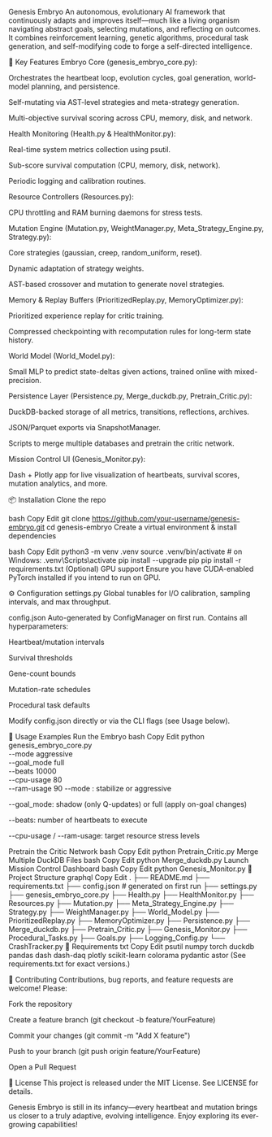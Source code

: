 Genesis Embryo
An autonomous, evolutionary AI framework that continuously adapts and improves itself—much like a living organism navigating abstract goals, selecting mutations, and reflecting on outcomes. It combines reinforcement learning, genetic algorithms, procedural task generation, and self-modifying code to forge a self-directed intelligence.

🚀 Key Features
Embryo Core (genesis_embryo_core.py):

Orchestrates the heartbeat loop, evolution cycles, goal generation, world-model planning, and persistence.

Self-mutating via AST-level strategies and meta-strategy generation.

Multi-objective survival scoring across CPU, memory, disk, and network.

Health Monitoring (Health.py & HealthMonitor.py):

Real-time system metrics collection using psutil.

Sub-score survival computation (CPU, memory, disk, network).

Periodic logging and calibration routines.

Resource Controllers (Resources.py):

CPU throttling and RAM burning daemons for stress tests.

Mutation Engine (Mutation.py, WeightManager.py, Meta_Strategy_Engine.py, Strategy.py):

Core strategies (gaussian, creep, random_uniform, reset).

Dynamic adaptation of strategy weights.

AST-based crossover and mutation to generate novel strategies.

Memory & Replay Buffers (PrioritizedReplay.py, MemoryOptimizer.py):

Prioritized experience replay for critic training.

Compressed checkpointing with recomputation rules for long-term state history.

World Model (World_Model.py):

Small MLP to predict state-deltas given actions, trained online with mixed-precision.

Persistence Layer (Persistence.py, Merge_duckdb.py, Pretrain_Critic.py):

DuckDB-backed storage of all metrics, transitions, reflections, archives.

JSON/Parquet exports via SnapshotManager.

Scripts to merge multiple databases and pretrain the critic network.

Mission Control UI (Genesis_Monitor.py):

Dash + Plotly app for live visualization of heartbeats, survival scores, mutation analytics, and more.

📦 Installation
Clone the repo

bash
Copy
Edit
git clone https://github.com/your-username/genesis-embryo.git
cd genesis-embryo
Create a virtual environment & install dependencies

bash
Copy
Edit
python3 -m venv .venv
source .venv/bin/activate      # on Windows: .venv\Scripts\activate
pip install --upgrade pip
pip install -r requirements.txt
(Optional) GPU support
Ensure you have CUDA-enabled PyTorch installed if you intend to run on GPU.

⚙️ Configuration
settings.py
Global tunables for I/O calibration, sampling intervals, and max throughput.

config.json
Auto-generated by ConfigManager on first run. Contains all hyperparameters:

Heartbeat/mutation intervals

Survival thresholds

Gene-count bounds

Mutation-rate schedules

Procedural task defaults

Modify config.json directly or via the CLI flags (see Usage below).

🎯 Usage Examples
Run the Embryo
bash
Copy
Edit
python genesis_embryo_core.py \
  --mode aggressive \
  --goal_mode full \
  --beats 10000 \
  --cpu-usage 80 \
  --ram-usage 90
--mode : stabilize or aggressive

--goal_mode: shadow (only Q-updates) or full (apply on-goal changes)

--beats: number of heartbeats to execute

--cpu-usage / --ram-usage: target resource stress levels

Pretrain the Critic Network
bash
Copy
Edit
python Pretrain_Critic.py
Merge Multiple DuckDB Files
bash
Copy
Edit
python Merge_duckdb.py
Launch Mission Control Dashboard
bash
Copy
Edit
python Genesis_Monitor.py
📁 Project Structure
graphql
Copy
Edit
.
├── README.md
├── requirements.txt
├── config.json          # generated on first run
├── settings.py
├── genesis_embryo_core.py
├── Health.py
├── HealthMonitor.py
├── Resources.py
├── Mutation.py
├── Meta_Strategy_Engine.py
├── Strategy.py
├── WeightManager.py
├── World_Model.py
├── PrioritizedReplay.py
├── MemoryOptimizer.py
├── Persistence.py
├── Merge_duckdb.py
├── Pretrain_Critic.py
├── Genesis_Monitor.py
├── Procedural_Tasks.py
├── Goals.py
├── Logging_Config.py
└── CrashTracker.py
📝 Requirements
txt
Copy
Edit
psutil
numpy
torch
duckdb
pandas
dash
dash-daq
plotly
scikit-learn
colorama
pydantic
astor
(See requirements.txt for exact versions.)

🤝 Contributing
Contributions, bug reports, and feature requests are welcome! Please:

Fork the repository

Create a feature branch (git checkout -b feature/YourFeature)

Commit your changes (git commit -m "Add X feature")

Push to your branch (git push origin feature/YourFeature)

Open a Pull Request

📜 License
This project is released under the MIT License. See LICENSE for details.

Genesis Embryo is still in its infancy—every heartbeat and mutation brings us closer to a truly adaptive, evolving intelligence. Enjoy exploring its ever-growing capabilities!
